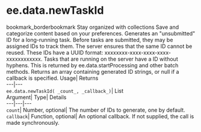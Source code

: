  
#  ee.data.newTaskId 
bookmark_borderbookmark Stay organized with collections  Save and categorize content based on your preferences.
Generates an "unsubmitted" ID for a long-running task. 
Before tasks are submitted, they may be assigned IDs to track them. The server ensures that the same ID cannot be reused. These IDs have a UUID format: xxxxxxxx-xxxx-xxxx-xxxx-xxxxxxxxxxxx.
Tasks that are running on the server have a ID without hyphens. This is returned by ee.data.startProcessing and other batch methods.
Returns an array containing generated ID strings, or null if a callback is specified.
Usage| Returns  
---|---  
`ee.data.newTaskId( _count_, _callback_)`| List  
Argument| Type| Details  
---|---|---  
`count`| Number, optional| The number of IDs to generate, one by default.  
`callback`| Function, optional| An optional callback. If not supplied, the call is made synchronously.  
